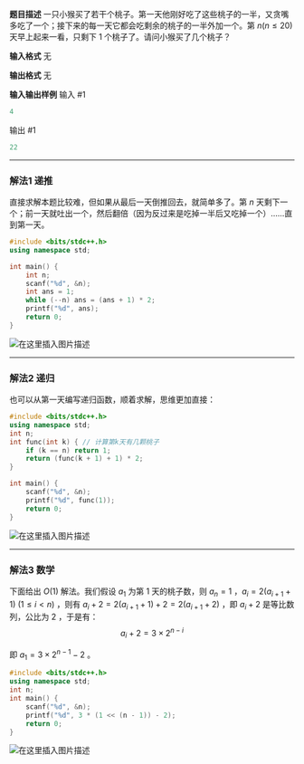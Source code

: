 **题目描述**
一只小猴买了若干个桃子。第一天他刚好吃了这些桃子的一半，又贪嘴多吃了一个；接下来的每一天它都会吃剩余的桃子的一半外加一个。第 $n(n\le20)$ 天早上起来一看，只剩下 $1$ 个桃子了。请问小猴买了几个桃子？

**输入格式**
无

**输出格式**
无

**输入输出样例**
输入 #1
```java
4
```
输出 #1
```java
22
```

---
### 解法1 递推
直接求解本题比较难，但如果从最后一天倒推回去，就简单多了。第 $n$ 天剩下一个；前一天就吐出一个，然后翻倍（因为反过来是吃掉一半后又吃掉一个）……直到第一天。
```cpp
#include <bits/stdc++.h>
using namespace std;

int main() {
	int n;
	scanf("%d", &n);
	int ans = 1;
	while (--n) ans = (ans + 1) * 2;
	printf("%d", ans);
	return 0;
}
```
![在这里插入图片描述](https://img-blog.csdnimg.cn/5eefdaa95dee4bbb9a3be732eafa9b9a.png)

---
### 解法2 递归
也可以从第一天编写递归函数，顺着求解，思维更加直接：
```cpp
#include <bits/stdc++.h>
using namespace std;
int n;
int func(int k) { // 计算第k天有几颗桃子
	if (k == n) return 1;
	return (func(k + 1) + 1) * 2;
}

int main() {
	scanf("%d", &n);
	printf("%d", func(1));
	return 0;
}
```
![在这里插入图片描述](https://img-blog.csdnimg.cn/a1643c499f824639ba9005a824789d15.png)

---
### 解法3 数学
下面给出 $O(1)$ 解法。我们假设 $a_1$ 为第 $1$ 天的桃子数，则 $a_n = 1$ ，$a_i = 2(a_{i+1} + 1)\ (1 \le i < n)$ ，则有 $a_i+ 2 = 2(a_{i+1} + 1) + 2 = 2 (a_{i+1} + 2)$ ，即 $a_i + 2$ 是等比数列，公比为 $2$ ，于是有：
$$a_i + 2 = 3\times 2^{n - i}$$ 

即 $a_1 =3\times 2^{n - 1} - 2$ 。
```cpp
#include <bits/stdc++.h>
using namespace std;
int n;
int main() {
	scanf("%d", &n);
	printf("%d", 3 * (1 << (n - 1)) - 2);
	return 0;
}
```
![在这里插入图片描述](https://img-blog.csdnimg.cn/2cf061f21e36423dbe967b42ae8e1868.png)

